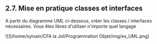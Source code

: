 ## 2.7. Mise en pratique classes et interfaces

A partir du diagramme UML ci-dessous, créer les classes / interfaces nécessaires.
Vous êtes libres d'utiliser n'importe quel langage 

![](/home/sylvain/CFA la Jol/Programmation Objet/img/ex_UML.png)